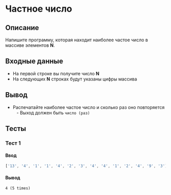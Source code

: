 # Частное число

## Описание
Напишите программу, которая находит наиболее частое число в массиве элементов **N**.

## Входные данные
- На первой строке вы получите число **N**
- На следующих **N** строках будут указаны цифры массива

## Вывод
- Распечатайте наиболее частое число и сколько раз оно повторяется
   - Выход должен быть `число (раз)`

## Тесты

### Тест 1

#### Ввод
```js
['13', '4', '1', '1', '4', '2', '3', '4', '4', '1', '2', '4', '9', '3']
```

#### Вывод
```
4 (5 times)
```
